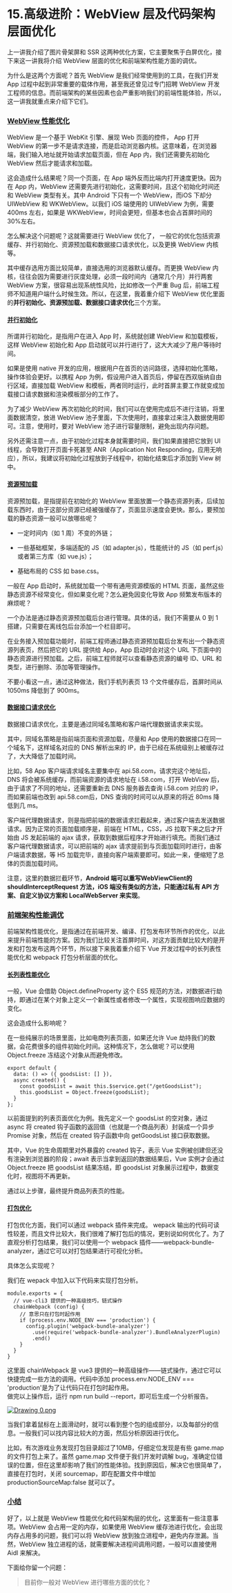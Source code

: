 # 15.高级进阶：WebView 层及代码架构层面优化

上一讲我介绍了图片骨架屏和 SSR 这两种优化方案，它主要聚焦于白屏优化，接下来这一讲我将介绍 WebView 层面的优化和前端架构性能方面的调优。

为什么是这两个方面呢？首先 WebView 是我们经常使用到的工具，在我们开发 App 过程中起到非常重要的载体作用，甚至我还曾见过专门招聘 WebView 开发工程师的信息。而前端架构的某些因素也会严重影响我们的前端性能体验，所以，这一讲我就重点来介绍下它们。

### [WebView 性能优化](https://github.com/wu529778790/wu529778790.github.io/blob/1a9caf93681bbad1e068dcf9f1e384c07ec89c38/docs/20.%E5%AD%A6%E4%B9%A0%E7%AC%94%E8%AE%B0/40.%E5%89%8D%E7%AB%AF%E6%80%A7%E8%83%BD%E4%BC%98%E5%8C%96%E6%96%B9%E6%B3%95%E4%B8%8E%E5%AE%9E%E6%88%98/15.%E9%AB%98%E7%BA%A7%E8%BF%9B%E9%98%B6%EF%BC%9AWebView%20%E5%B1%82%E5%8F%8A%E4%BB%A3%E7%A0%81%E6%9E%B6%E6%9E%84%E5%B1%82%E9%9D%A2%E4%BC%98%E5%8C%96.md#webview-%E6%80%A7%E8%83%BD%E4%BC%98%E5%8C%96)

WebView 是一个基于 WebKit 引擎、展现 Web 页面的控件， App 打开 WebView 的第一步不是请求连接，而是启动浏览器内核。这意味着，在浏览器端，我们输入地址就开始请求加载页面，但在 App 内，我们还需要先初始化 WebView 然后才能请求和加载。

这会造成什么结果呢？同一个页面，在 App 端外反而比端内打开速度更快。因为在 App 内，WebView 还需要先进行初始化，这需要时间，且这个初始化时间还和 WebView 类型有关。其中 Android 下只有一个 WebView，而iOS 下却分 UIWebView 和 WKWebView。以我们 iOS 端使用的 UIWebView 为例，需要 400ms 左右，如果是 WKWebView，时间会更短，但基本也会占首屏时间的 30%左右。

怎么解决这个问题呢？这就需要进行 WebView 优化了， 一般它的优化包括资源缓存、并行初始化、资源预加载和数据接口请求优化，以及更换 WebView 内核等。

其中缓存选用方面比较简单，直接选用的浏览器默认缓存。而更换 WebView 内核，往往会因为需要进行灰度处理，必须一段时间内（通常几个月）并行两套 WebView 方案，很容易出现系统性风险，比如修改一个严重 Bug 后，前端工程师不知道用户端什么时候生效。所以，在这里，我着重介绍下 WebView 优化里面的**并行初始化、资源预加载、数据接口请求优化**三个方案。

#### [并行初始化](https://github.com/wu529778790/wu529778790.github.io/blob/1a9caf93681bbad1e068dcf9f1e384c07ec89c38/docs/20.%E5%AD%A6%E4%B9%A0%E7%AC%94%E8%AE%B0/40.%E5%89%8D%E7%AB%AF%E6%80%A7%E8%83%BD%E4%BC%98%E5%8C%96%E6%96%B9%E6%B3%95%E4%B8%8E%E5%AE%9E%E6%88%98/15.%E9%AB%98%E7%BA%A7%E8%BF%9B%E9%98%B6%EF%BC%9AWebView%20%E5%B1%82%E5%8F%8A%E4%BB%A3%E7%A0%81%E6%9E%B6%E6%9E%84%E5%B1%82%E9%9D%A2%E4%BC%98%E5%8C%96.md#%E5%B9%B6%E8%A1%8C%E5%88%9D%E5%A7%8B%E5%8C%96)

所谓并行初始化，是指用户在进入 App 时，系统就创建 WebView 和加载模板，这样 WebView 初始化和 App 启动就可以并行进行了，这大大减少了用户等待时间。

如果是使用 native 开发的应用，根据用户在首页的访问路径，选择初始化策略，操作体验会更好。以携程 App 为例，假设用户进入首页后，停留在西双版纳自由行区域，直接加载 WebView 和模板，两者同时运行，此时首屏主要工作就变成加载接口请求数据和渲染模板部分的工作了。

为了减少 WebView 再次初始化的时间，我们可以在使用完成后不进行注销，将里面数据清空，放进 WebView 池子里面，下次使用时，直接拿过来注入数据使用即可。注意，使用时，要对 WebView 池子进行容量限制，避免出现内存问题。

另外还需注意一点，由于初始化过程本身就需要时间，我们如果直接把它放到 UI 线程，会导致打开页面卡死甚至 ANR（Application Not Responding，应用无响应），所以，我建议将初始化过程放到子线程中，初始化结束后才添加到 View 树中。

#### [资源预加载](https://github.com/wu529778790/wu529778790.github.io/blob/1a9caf93681bbad1e068dcf9f1e384c07ec89c38/docs/20.%E5%AD%A6%E4%B9%A0%E7%AC%94%E8%AE%B0/40.%E5%89%8D%E7%AB%AF%E6%80%A7%E8%83%BD%E4%BC%98%E5%8C%96%E6%96%B9%E6%B3%95%E4%B8%8E%E5%AE%9E%E6%88%98/15.%E9%AB%98%E7%BA%A7%E8%BF%9B%E9%98%B6%EF%BC%9AWebView%20%E5%B1%82%E5%8F%8A%E4%BB%A3%E7%A0%81%E6%9E%B6%E6%9E%84%E5%B1%82%E9%9D%A2%E4%BC%98%E5%8C%96.md#%E8%B5%84%E6%BA%90%E9%A2%84%E5%8A%A0%E8%BD%BD)

资源预加载，是指提前在初始化的 WebView 里面放置一个静态资源列表，后续加载东西时，由于这部分资源已经被强缓存了，页面显示速度会更快。那么，要预加载的静态资源一般可以放哪些呢？

- 一定时间内（如 1 周）不变的外链；

- 一些基础框架，多端适配的 JS（如 adapter.js），性能统计的 JS（如 perf.js）或者第三方库（如 vue.js）；

- 基础布局的 CSS 如 base.css。

一般在 App 启动时，系统就加载一个带有通用资源模版的 HTML 页面，虽然这些静态资源不经常变化，但如果变化呢？怎么避免因变化导致 App 频繁发布版本的麻烦呢？

一个办法是通过静态资源预加载后台进行管理。具体的话，我们不需要从 0 到 1 搭建，只需要在离线包后台添加一个栏目即可。

在业务接入预加载功能时，前端工程师通过静态资源预加载后台发布出一个静态资源列表页，然后把它的 URL 提供给 App，App 启动时会对这个 URL 下页面中的静态资源进行预加载。之后，前端工程师就可以查看静态资源的编号 ID、URL 和类型，进行删除、添加等管理操作。

不要小看这一点，通过这种做法，我们手机列表页 13 个文件缓存后，首屏时间从 1050ms 降低到了 900ms。

#### [数据接口请求优化](https://github.com/wu529778790/wu529778790.github.io/blob/1a9caf93681bbad1e068dcf9f1e384c07ec89c38/docs/20.%E5%AD%A6%E4%B9%A0%E7%AC%94%E8%AE%B0/40.%E5%89%8D%E7%AB%AF%E6%80%A7%E8%83%BD%E4%BC%98%E5%8C%96%E6%96%B9%E6%B3%95%E4%B8%8E%E5%AE%9E%E6%88%98/15.%E9%AB%98%E7%BA%A7%E8%BF%9B%E9%98%B6%EF%BC%9AWebView%20%E5%B1%82%E5%8F%8A%E4%BB%A3%E7%A0%81%E6%9E%B6%E6%9E%84%E5%B1%82%E9%9D%A2%E4%BC%98%E5%8C%96.md#%E6%95%B0%E6%8D%AE%E6%8E%A5%E5%8F%A3%E8%AF%B7%E6%B1%82%E4%BC%98%E5%8C%96)

数据接口请求优化，主要是通过同域名策略和客户端代理数据请求来实现。

其中，同域名策略是指前端页面和资源加载，尽量和 App 使用的数据接口在同一个域名下，这样域名对应的 DNS 解析出来的 IP，由于已经在系统级别上被缓存过了，大大降低了加载时间。

比如，58 App 客户端请求域名主要集中在 api.58.com，请求完这个地址后，DNS 将会被系统缓存，而前端资源的请求地址在 i.58.com，打开 WebView 后，由于请求了不同的地址，还需要重新去 DNS 服务器去查询 i.58.com 对应的 IP，而如果前端也改到 api.58.com后，DNS 查询的时间可以从原来的将近 80ms 降低到几 ms。

客户端代理数据请求，则是指把前端的数据请求拦截起来，通过客户端去发送数据请求。因为正常的页面加载顺序是，前端在 HTML，CSS，JS 拉取下来之后才开始由 JS 发起前端的 ajax 请求，获取到数据后程序才开始进行填充。而我们通过客户端代理数据请求，可以把前端的 ajax 请求提前到与页面加载同时进行，由客户端请求数据，等 H5 加载完毕，直接向客户端索要即可。如此一来，便缩短了总体的页面加载时间。

注意，这里的数据拦截环节，**Android 端可以重写WebViewClient的shouldInterceptRequest 方法，iOS 端没有类似的方法，只能通过私有 API 方案、自定义协议方案和 LocalWebServer 来实现**。

### [前端架构性能调优](https://github.com/wu529778790/wu529778790.github.io/blob/1a9caf93681bbad1e068dcf9f1e384c07ec89c38/docs/20.%E5%AD%A6%E4%B9%A0%E7%AC%94%E8%AE%B0/40.%E5%89%8D%E7%AB%AF%E6%80%A7%E8%83%BD%E4%BC%98%E5%8C%96%E6%96%B9%E6%B3%95%E4%B8%8E%E5%AE%9E%E6%88%98/15.%E9%AB%98%E7%BA%A7%E8%BF%9B%E9%98%B6%EF%BC%9AWebView%20%E5%B1%82%E5%8F%8A%E4%BB%A3%E7%A0%81%E6%9E%B6%E6%9E%84%E5%B1%82%E9%9D%A2%E4%BC%98%E5%8C%96.md#%E5%89%8D%E7%AB%AF%E6%9E%B6%E6%9E%84%E6%80%A7%E8%83%BD%E8%B0%83%E4%BC%98)

前端架构性能优化，是指通过在前端开发、编译、打包发布环节所作的优化，以此来提升前端性能的方案。因为我们比较关注首屏时间，对这方面贡献比较大的是开发和打包发布这两个环节，所以接下来我着重介绍下 Vue 开发过程中的长列表性能优化和 webpack 打包分析层面的优化。

#### [长列表性能优化](https://github.com/wu529778790/wu529778790.github.io/blob/1a9caf93681bbad1e068dcf9f1e384c07ec89c38/docs/20.%E5%AD%A6%E4%B9%A0%E7%AC%94%E8%AE%B0/40.%E5%89%8D%E7%AB%AF%E6%80%A7%E8%83%BD%E4%BC%98%E5%8C%96%E6%96%B9%E6%B3%95%E4%B8%8E%E5%AE%9E%E6%88%98/15.%E9%AB%98%E7%BA%A7%E8%BF%9B%E9%98%B6%EF%BC%9AWebView%20%E5%B1%82%E5%8F%8A%E4%BB%A3%E7%A0%81%E6%9E%B6%E6%9E%84%E5%B1%82%E9%9D%A2%E4%BC%98%E5%8C%96.md#%E9%95%BF%E5%88%97%E8%A1%A8%E6%80%A7%E8%83%BD%E4%BC%98%E5%8C%96)

一般，Vue 会借助 Object.defineProperty 这个 ES5 规范的方法，对数据进行劫持，即通过在某个对象上定义一个新属性或者修改一个属性，实现视图响应数据的变化。

这会造成什么影响呢？

在一些纯展示的场景里面，比如电商列表页面，如果还允许 Vue 劫持我们的数据，会花费很多的组件初始化时间。这种情况下，怎么做呢？可以使用 Object.freeze 冻结这个对象从而避免修改。

```
export default { 
  data: () => ({ goodsList: [] }), 
  async created() {
    const goodsList = await this.$service.get("/getGoodsList");
    this.goodsList = Object.freeze(goodsList); 
  } 
};
```

以前面提到的列表页面优化为例。我先定义一个 goodsList 的空对象，通过 async 将 created 钩子函数的返回值（也就是一个商品列表）封装成一个异步 Promise 对象，然后在 created 钩子函数中向 getGoodsList 接口获取数据。

其中，Vue 的生命周期里对外暴露的 created 钩子，表示 Vue 实例被创建但还没有渲染到浏览器的阶段；await 表示当拿到返回的数据结果后，Vue 实例才会通过 Object.freeze 把 goodsList 结果冻结，即 goodsList 对象展示过程中，数据变化时，视图将不再更新。

通过以上步骤，最终提升商品列表页的性能。

#### [打包优化](https://github.com/wu529778790/wu529778790.github.io/blob/1a9caf93681bbad1e068dcf9f1e384c07ec89c38/docs/20.%E5%AD%A6%E4%B9%A0%E7%AC%94%E8%AE%B0/40.%E5%89%8D%E7%AB%AF%E6%80%A7%E8%83%BD%E4%BC%98%E5%8C%96%E6%96%B9%E6%B3%95%E4%B8%8E%E5%AE%9E%E6%88%98/15.%E9%AB%98%E7%BA%A7%E8%BF%9B%E9%98%B6%EF%BC%9AWebView%20%E5%B1%82%E5%8F%8A%E4%BB%A3%E7%A0%81%E6%9E%B6%E6%9E%84%E5%B1%82%E9%9D%A2%E4%BC%98%E5%8C%96.md#%E6%89%93%E5%8C%85%E4%BC%98%E5%8C%96)

打包优化方面，我们可以通过 webpack 插件来完成。 wepack 输出的代码可读性较差，而且文件比较大，我们很难了解打包后的情况，更别说如何优化了。为了直观分析打包结果，我们可以使用一个 webpack 插件——webpack-bundle-analyzer，通过它可以对打包结果进行可视化分析。

具体怎么实现呢？

我们在 wepack 中加入以下代码来实现打包分析。

```
module.exports = {
  // vue-cli3 提供的一种高级技巧，链式操作
  chainWebpack (config) {
    // 意思只在打包时起作用
    if (process.env.NODE_ENV === 'production') {
      config.plugin('webpack-bundle-analyzer')
        .use(require('webpack-bundle-analyzer').BundleAnalyzerPlugin)
        .end()
    }
  }  
}
```

这里面 chainWebpack 是 vue3 提供的一种高级操作——链式操作，通过它可以快捷完成一些方法的调用。代码中添加 process.env.NODE_ENV === 'production'是为了让代码只在打包时起作用。  
做完以上操作后，运行 npm run build --report，即可后生成一个分析报告。

[![Drawing 0.png](https://camo.githubusercontent.com/3d844f9d7f77d1cde55f9987cee5dcdec0ee91af36df2aa0af6c8e630a3a2257/68747470733a2f2f73302e6c677374617469632e636f6d2f692f696d616765362f4d30302f33312f31462f43677039485742734a71324158534b57414166654847334c5171593536372e706e67)](https://camo.githubusercontent.com/3d844f9d7f77d1cde55f9987cee5dcdec0ee91af36df2aa0af6c8e630a3a2257/68747470733a2f2f73302e6c677374617469632e636f6d2f692f696d616765362f4d30302f33312f31462f43677039485742734a71324158534b57414166654847334c5171593536372e706e67)

当我们拿着鼠标在上面滑动时，就可以看到整个包的组成部分，以及每部分的信息。一般我们可以找内容比较大的方面，然后分析原因进行优化。

比如，有次游戏业务发现打包目录超过了10MB，仔细定位发现是有些 game.map 的文件打包上来了。虽然 game.map 文件便于我们开发时调解 bug，准确定位错误的位置，但在这里却影响了我们的性能体验。找到原因后，解决它也很简单了，直接在打包时，关闭 sourcemap，即在配置文件中增加productionSourceMap:false 就可以了。

### [小结](https://github.com/wu529778790/wu529778790.github.io/blob/1a9caf93681bbad1e068dcf9f1e384c07ec89c38/docs/20.%E5%AD%A6%E4%B9%A0%E7%AC%94%E8%AE%B0/40.%E5%89%8D%E7%AB%AF%E6%80%A7%E8%83%BD%E4%BC%98%E5%8C%96%E6%96%B9%E6%B3%95%E4%B8%8E%E5%AE%9E%E6%88%98/15.%E9%AB%98%E7%BA%A7%E8%BF%9B%E9%98%B6%EF%BC%9AWebView%20%E5%B1%82%E5%8F%8A%E4%BB%A3%E7%A0%81%E6%9E%B6%E6%9E%84%E5%B1%82%E9%9D%A2%E4%BC%98%E5%8C%96.md#%E5%B0%8F%E7%BB%93)

好了，以上就是 WebView 性能优化和代码架构层的优化，这里面有一些注意事项。WebView 会占用一定的内存，如果使用 WebView 缓存池进行优化，会出现内存占用多的问题，我们可以将 WebView 放到独立进程中，避免内存泄漏。当然，WebView 独立进程的话，就需要解决进程间调用问题，一般可以直接使用 Aidl 来解决。

下面给你留一个问题：

> 目前你一般对 WebView 进行哪些方面的优化？
